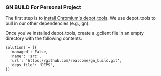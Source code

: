 ### GN BUILD For Personal Project

The first step is to [install Chromium's depot_tools](http://www.chromium.org/developers/how-tos/install-depot-tools). We use depot_tools to pull in our other dependencies (e.g., gn).

Once you've installed depot_tools, create a .gclient file in an empty directory with the following contents:

```
solutions = [{
  'managed': False,
  'name': 'src',
  'url': 'https://github.com/realcome/gn_build.git',
  'deps_file': 'DEPS',
}]
```
